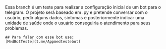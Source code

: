 Essa branch é um teste para realizar a configuração inicial de um bot para o telegram.
O projeto será baseado em .py e pretende conversar com o usuário, pedir alguns dados, sintomas e posteriormente indicar uma unidade de saúde onde o usuário conseguiria o atendimento para seus problemas. 


```
## Para falar com esse bot use: 
[MedBotTeste](t.me/Appmedtestebot)
```